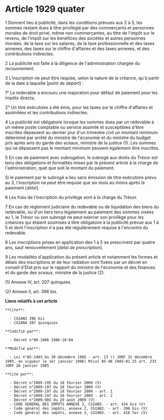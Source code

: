 # Article 1929 quater

1  Donnent lieu à publicité, dans les conditions prévues aux 2 à 5, les sommes restant dues à titre privilégié par des
commerçants et personnes morales de droit privé, même non commerçantes, au titre de l'impôt sur le revenu, de l'impôt sur les
bénéfices des sociétés et autres personnes morales, de la taxe sur les salaires, de la taxe professionnelle et des taxes
annexes, des taxes sur le chiffre d'affaires et des taxes annexes, et des contributions indirectes.

2  La publicité est faite à la diligence de l'administration chargée du recouvrement.

3  L'inscription ne peut être requise, selon la nature de la créance, qu'à partir de la date à laquelle [*point de départ*] :

1° Le redevable a encouru une majoration pour défaut de paiement pour les impôts directs;

2° Un titre exécutoire a été émis, pour les taxes sur le chiffre d'affaires et assimilées et les contributions indirectes.

4  La publicité est obligatoire lorsque les sommes dues par un redevable à un même poste comptable ou service assimilé et
susceptibles d'être inscrites dépassent au dernier jour d'un trimestre civil un montant minimum déterminé par arrêté du
ministre de l'économie et du ministre du budget pris après avis du garde des sceaux, ministre de la justice (1). Les sommes
qui ne dépassent pas le montant minimum peuvent également être inscrites.

5  En cas de paiement avec subrogation, le subrogé aux droits du Trésor est tenu des obligations et formalités mises par le
présent article à la charge de l'administration, quel que soit le montant du paiement.

Si le paiement par le subrogé a lieu sans émission de titre exécutoire prévu au 3, l'inscription ne peut être requise que six
mois au moins après le paiement [*délai*].

6  Les frais de l'inscription du privilège sont à la charge du Trésor.

7  En cas de règlement judiciaire du redevable ou de liquidation des biens du redevable, ou d'un tiers tenu légalement au
paiement des sommes visées au 1, le Trésor ou son subrogé ne peut exercer son privilège pour les créances qui étaient
soumises à titre obligatoire à la publicité prévue aux 1 à 5 et dont l'inscription n'a pas été régulièrement requise à
l'encontre du redevable.

8  Les inscriptions prises en application des 1 à 5 se prescrivent par quatre ans, sauf renouvellement [*délai de
prescription*].

9  Les modalités d'application du présent article et notamment les formes et délais des inscriptions et de leur radiation
sont fixées par un décret en conseil d'Etat pris sur le rapport du ministre de l'économie et des finances et du garde des
sceaux, ministre de la justice (2).

(1) Annexe IV, art. 207 quinquies.

(2) Annexe II, art. 396 bis.

**Liens relatifs à cet article**

	**Cite**:

	  - CGIAN2 396 bis
	  - CGIAN4 207 quinquies

	**Codifié par**:

	  - Décret n°86-1086 1986-10-04

	**Modifié par**:

	  - Loi n°85-1403 du 30 décembre 1985 - art. 13 () JORF 31 décembre 1985, en vigueur le 1er janvier 1986) M(Loi 85-98 1985-01-25 art. 233 JORF 26 janvier 1985

	**Cité par**:

	  - Décret n°2009-195 du 18 février 2009 (V)
	  - Décret n°2009-197 du 18 février 2009 (V)
	  - Décret n°2009-197 du 18 février 2009 - art. 1
	  - Décret n°2009-197 du 18 février 2009 - art. 2
	  - Décret n°2009-985 du 20 août 2009 (V)
	  - CODE GENERAL DES IMPOTS ANNEXE 3, CGIAN3. - art. 416 bis (V)
	  - Code général des impôts, annexe 2, CGIAN2. - art. 396 bis (V)
	  - Code général des impôts, annexe 3, CGIAN3. - art. 416 ter (V)
